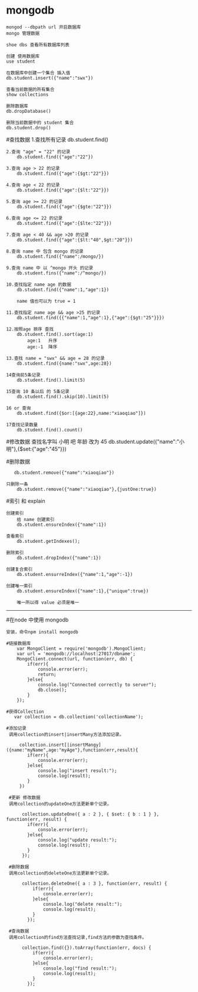 # mongodb

    mongod --dbpath url 开启数据库
    mongo 管理数据

    shoe dbs 查看所有数据库列表

    创建 使用数据库
    use student

    在数据库中创建一个集合 插入值
    db.student.insert({"name":"swx"})

    查看当前数据的所有集合
    show collections

    删除数据库
    db.dropDatabase()

    删除当前数据中的 student 集合
    db.student.drop()

#查找数据
    1.查找所有记录
        db.student.find()

    2.查询 "age" = "22" 的记录
        db.student.find({"age":"22"})

    3.查询 age > 22 的记录
        db.student.find({"age":{$gt:"22"}})

    4.查询 age < 22 的记录
        db.student.find({"age":{$lt:"22"}})

    5.查询 age >= 22 的记录
        db.student.find({"age":{$gte:"22"}})

    6.查询 age <= 22 的记录
        db.student.find({"age":{$lte:"22"}})

    7.查询 age < 40 && age >20 的记录
        db.student.find({"age":{$lt:"40",$gt:"20"}})

    8.查询 name 中 包含 mongo 的记录
        db.student.find({"name":/mongo/})

    9.查询 name 中 以 ^mongo 开头 的记录
        db.student.fins({"name":/^mongo/})

    10.查找指定 name age 的数据
        db.student.find({"name":1,"age":1})

        name 值也可以为 true = 1

    11.查找指定 name age && age >25 的记录
        db.student.find({{"name":1,"age":1},{"age":{$gt:"25"}}})

    12.按照age 排序 查找
        db.student.find().sort(age:1)
            age:1   升序
            age:-1  降序

    13.查找 name = "swx" && age = 28 的记录
        db.student.find({name:"swx",age:28})

    14查询前5条记录
        db.student.find().limit(5)

    15查询 10 条以后 的 5条记录
        db.student.find().skip(10).limit(5)

    16 or 查询
        db.student.find({$or:[{age:22},name:"xiaoqiao"]})

    17查找记录数量
        db.student.find().count()

#修改数据
    查找名字叫 小明 吧 年龄 改为 45
        db.student.update({"name":"小明"},{$set:{"age":"45"}})

#删除数据

       db.student.remove({"name":"xiaoqiao"})

    只删除一条
        db.student.remove({"name":"xiaoqiao"},{justOne:true})


#索引 和 explain

    创建索引
        给 name 创建索引
        db.student.ensureIndex({"name":1})

    查看索引
        db.student.getIndexes();

    删除索引
        db.student.dropIndex({"name":1})

    创建复合索引
        db.student.ensurreIndex({"name":1,"age":-1})

    创建唯一索引
        db.student.ensureIndex({"name":1},{"unique":true})

        唯一所以得 value 必须是唯一

------------------------------

#在node 中使用 mongodb

    安装，命令npm install mongodb

    #链接数据库
        var MongoClient = require('mongodb').MongoClient;
        var url = 'mongodb://localhost:27017/dbname';
        MongoClient.connect(url, function(err, db) {
            if(err){
                console.error(err);
                return;
            }else{
                console.log("Connected correctly to server");
                db.close();
            }
        });

    #获得Collection
       var collection = db.collection('collectionName');

    #添加记录
     调用collection的insert|insertMany方法添加记录。

         collection.insert[|insertMangy]({name:"myName",age:"myAge"},function(err,result){
            if(err){
                console.error(err);
            }else{
                console.log("insert result:");
                console.log(result);
            }
         })

     #更新 修改数据
     调用collection的updateOne方法更新单个记录。

          collection.updateOne({ a : 2 }, { $set: { b : 1 } }, function(err, result) {
            if(err){
                console.error(err);
            }else{
                console.log("update result:");
                console.log(result);
            }
          });

     #删除数据
     调用collection的deleteOne方法更新单个记录。

          collection.deleteOne({ a : 3 }, function(err, result) {
              if(err){
                  console.error(err);
              }else{
                  console.log("delete result:");
                  console.log(result);
              }
            });

     #查询数据
     调用collection的find方法查找记录,find方法的参数为查找条件。

          collection.find({}).toArray(function(err, docs) {
              if(err){
                  console.error(err);
              }else{
                  console.log("find result:");
                  console.log(result);
              }
            });
